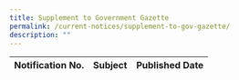 ```yaml
---
title: Supplement to Government Gazette
permalink: /current-notices/supplement-to-gov-gazette/
description: ""
---
```

|Notification No.|Subject|Published Date|
|---|---|---|